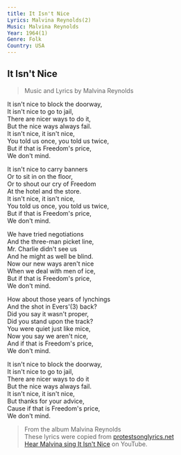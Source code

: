 ```yaml
---
title: It Isn't Nice
Lyrics: Malvina Reynolds(2)
Music: Malvina Reynolds
Year: 1964(1)
Genre: Folk
Country: USA
---
```

## It Isn't Nice

> Music and Lyrics by Malvina Reynolds

It isn't nice to block the doorway,  
It isn't nice to go to jail,  
There are nicer ways to do it,  
But the nice ways always fail.  
It isn't nice, it isn't nice,  
You told us once, you told us twice,  
But if that is Freedom's price,  
We don't mind.

It isn't nice to carry banners  
Or to sit in on the floor,  
Or to shout our cry of Freedom  
At the hotel and the store.  
It isn't nice, it isn't nice,  
You told us once, you told us twice,  
But if that is Freedom's price,  
We don't mind.

We have tried negotiations  
And the three-man picket line,  
Mr. Charlie didn't see us  
And he might as well be blind.  
Now our new ways aren't nice  
When we deal with men of ice,  
But if that is Freedom's price,  
We don't mind.

How about those years of lynchings  
And the shot in Evers'(3) back?  
Did you say it wasn't proper,  
Did you stand upon the track?  
You were quiet just like mice,  
Now you say we aren't nice,  
And if that is Freedom's price,  
We don't mind.

It isn't nice to block the doorway,  
It isn't nice to go to jail,  
There are nicer ways to do it  
But the nice ways always fail.  
It isn't nice, it isn't nice,  
But thanks for your advice,  
Cause if that is Freedom's price,  
We don't mind.

> From the album Malvina Reynolds  
> These lyrics were copied from [protestsonglyrics.net](http://www.protestsonglyrics.net/Community_Organizing_Songs/It-Isnt-Nice.phtml)  
> [Hear Malvina sing It Isn't Nice](https://www.youtube.com/watch?v=UvC4xq32AX8) on YouTube.
